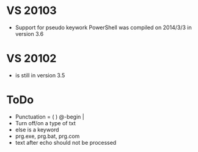 ﻿
# VS 20103

* Support for pseudo keywork PowerShell was compiled on 2014/3/3
in version 3.6

# VS 20102

* is still in version 3.5

# ToDo

* Punctuation = ( ) @-begin |
* Turn off/on a type of txt
* else is a keyword
* prg.exe, prg.bat, prg.com
* text after echo should not be processed